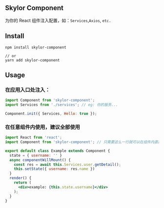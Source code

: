 ## Skylor Component

为你的 React 组件注入配置，如：`Services`,`Axios`, `etc.`

## Install

```
npm install skylor-component

// or
yarn add skylor-component
```

## Usage

### 在应用入口处注入：
```jsx
import Component from 'skylor-component';
import Services from './services'; // eg: 你的服务...

Component.init({ Services, Hello: true });
```

### 在任意组件内使用，建议全部使用

```jsx
import React from 'react';
import Component from 'skylor-component'; // 只需要这么一行就可以在组件内直接使用 `this`来获取注入的配置项。

export default class Example extends Component {
  state = { username: '' }
  async componentWillMount() {
    const res = await this.Services.user.getDetail();
    this.setState({ username: res.name })
  }
  render() {
    return (
      <div>example: {this.state.username}</div>
    );
  }
}
```
